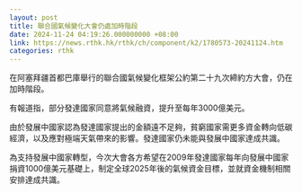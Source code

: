 ```yaml
---
layout: post
title: 聯合國氣候變化大會仍處加時階段
date: 2024-11-24 04:19:26.000000000 +08:00
link: https://news.rthk.hk/rthk/ch/component/k2/1780573-20241124.htm
categories: rthk
---
```


在阿塞拜疆首都巴庫舉行的聯合國氣候變化框架公約第二十九次締約方大會，仍在加時階段。

有報道指，部分發達國家同意將氣候融資，提升至每年3000億美元。

由於發展中國家認為發達國家提出的金額遠不足夠，貧窮國家需更多資金轉向低碳經濟，以及應對極端天氣帶來的影響。發達國家仍未能與發展中國家達成共識。

為支持發展中國家轉型，今次大會各方希望在2009年發達國家每年向發展中國家捐資1000億美元基礎上，制定全球2025年後的氣候資金目標，並就資金機制相關安排達成共識。
